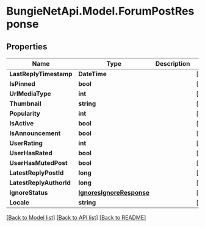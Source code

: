 # BungieNetApi.Model.ForumPostResponse
## Properties

Name | Type | Description | Notes
------------ | ------------- | ------------- | -------------
**LastReplyTimestamp** | **DateTime** |  | [optional] 
**IsPinned** | **bool** |  | [optional] 
**UrlMediaType** | **int** |  | [optional] 
**Thumbnail** | **string** |  | [optional] 
**Popularity** | **int** |  | [optional] 
**IsActive** | **bool** |  | [optional] 
**IsAnnouncement** | **bool** |  | [optional] 
**UserRating** | **int** |  | [optional] 
**UserHasRated** | **bool** |  | [optional] 
**UserHasMutedPost** | **bool** |  | [optional] 
**LatestReplyPostId** | **long** |  | [optional] 
**LatestReplyAuthorId** | **long** |  | [optional] 
**IgnoreStatus** | [**IgnoresIgnoreResponse**](IgnoresIgnoreResponse.md) |  | [optional] 
**Locale** | **string** |  | [optional] 

[[Back to Model list]](../README.md#documentation-for-models) [[Back to API list]](../README.md#documentation-for-api-endpoints) [[Back to README]](../README.md)

